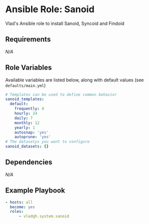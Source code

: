 # Ansible Role: Sanoid

Vlad's Ansible role to install Sanoid, Syncoid and Findoid

## Requirements

*_N/A_*

## Role Variables

Available variables are listed below, along with default values (see `defaults/main.yml`)

```yaml
# Templates can be used to define common behavior
sanoid_templates:
  default:
    frequently: 4
    hourly: 24
    daily: 7
    monthly: 12
    yearly: 1
    autosnap: 'yes'
    autoprune: 'yes'
# The datasetys you want to configure
sanoid_datasets: {}
```

## Dependencies

*_N/A_*

## Example Playbook

```yaml
- hosts: all
  become: yes
  roles:
      - vladgh.system.sanoid
```
